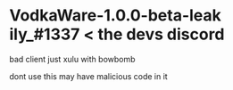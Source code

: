 # VodkaWare-1.0.0-beta-leak ily_#1337 < the devs discord

bad client just xulu with bowbomb

dont use this may have malicious code in it
